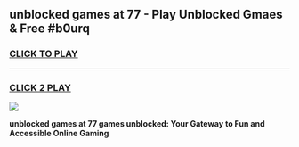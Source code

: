 
## unblocked games at 77 - Play Unblocked Gmaes & Free #b0urq
<h3>
<a href="https://news.freeplayer.one?title=unblocked_games_at_77&ref=26F">CLICK TO PLAY</a></h3>
<hr>

<h3>
<a href="https://news.freeplayer.one?title=unblocked_games_at_77&ref=26F">CLICK 2 PLAY</a>
  
</h3>

<a href="https://news.freeplayer.one?title=unblocked_games_at_77&ref=26F/"><img src="https://clearcache.store/games.png"></a>


**unblocked games at 77 games unblocked: Your Gateway to Fun and Accessible Online Gaming**
